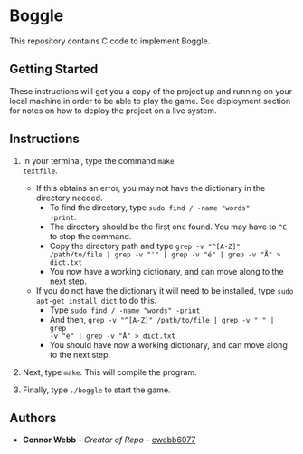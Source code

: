 # Boggle

This repository contains C code to implement Boggle. 

## Getting Started

These instructions will get you a copy of the project up and running on your local machine in order to be able to play the game. See deployment section for notes on how to deploy the project on a live system.  

## Instructions

1. In your terminal, type the command <code>make textfile</code>.

    - If this obtains an error, you may not have the dictionary in the directory needed.
        - To find the directory, type <code>sudo find / -name "words" -print</code>.
        - The directory should be the first one found. You may have to <code>^C</code> to stop the command.
        - Copy the directory path and type <code>grep -v "^[A-Z]" /path/to/file | grep -v "'" | grep -v "é" | grep -v "Å"  > dict.txt </code>
        - You now have a working dictionary, and can move along to the next step.
    - If you do not have the dictionary it will need to be installed, type <code>sudo apt-get install dict</code> to do this.
        - Type <code>sudo find / -name "words" -print</code>
        - And then, <code>grep -v "^[A-Z]" /path/to/file | grep -v "'" | grep -v "é" | grep -v "Å"  > dict.txt </code>
        - You should have now a working dictionary, and can move along to the next step. 

1. Next, type <code>make</code>. This will compile the program.

1. Finally, type <code>./boggle</code> to start the game. 

## Authors

* **Connor Webb** - *Creator of Repo* - [cwebb6077](https://github.com/cwebb6077)

